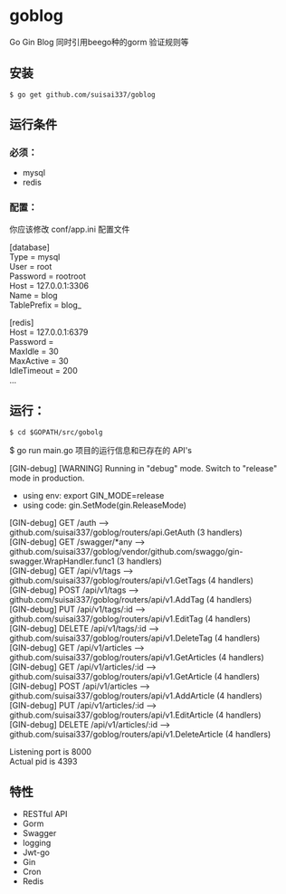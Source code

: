 # goblog
Go Gin Blog 同时引用beego种的gorm 验证规则等

## 安装
`$ go get github.com/suisai337/goblog`

## 运行条件
### 必须：
- mysql
- redis

### 配置：
你应该修改 conf/app.ini 配置文件

[database]  
Type = mysql  
User = root  
Password = rootroot  
Host = 127.0.0.1:3306  
Name = blog  
TablePrefix = blog_  

[redis]  
Host = 127.0.0.1:6379  
Password =  
MaxIdle = 30  
MaxActive = 30  
IdleTimeout = 200  
...  

## 运行：
` $ cd $GOPATH/src/gobolg `

$ go run main.go 
项目的运行信息和已存在的 API's

[GIN-debug] [WARNING] Running in "debug" mode. Switch to "release" mode in production.  
 - using env:	export GIN_MODE=release  
 - using code:	gin.SetMode(gin.ReleaseMode)  

[GIN-debug] GET    /auth                     --> github.com/suisai337/goblog/routers/api.GetAuth (3 handlers)  
[GIN-debug] GET    /swagger/*any             --> github.com/suisai337/goblog/vendor/github.com/swaggo/gin-swagger.WrapHandler.func1 (3 handlers)  
[GIN-debug] GET    /api/v1/tags              --> github.com/suisai337/goblog/routers/api/v1.GetTags (4 handlers)  
[GIN-debug] POST   /api/v1/tags              --> github.com/suisai337/goblog/routers/api/v1.AddTag (4 handlers)  
[GIN-debug] PUT    /api/v1/tags/:id          --> github.com/suisai337/goblog/routers/api/v1.EditTag (4 handlers)  
[GIN-debug] DELETE /api/v1/tags/:id          --> github.com/suisai337/goblog/routers/api/v1.DeleteTag (4 handlers)  
[GIN-debug] GET    /api/v1/articles          --> github.com/suisai337/goblog/routers/api/v1.GetArticles (4 handlers)  
[GIN-debug] GET    /api/v1/articles/:id      --> github.com/suisai337/goblog/routers/api/v1.GetArticle (4 handlers)  
[GIN-debug] POST   /api/v1/articles          --> github.com/suisai337/goblog/routers/api/v1.AddArticle (4 handlers)  
[GIN-debug] PUT    /api/v1/articles/:id      --> github.com/suisai337/goblog/routers/api/v1.EditArticle (4 handlers)  
[GIN-debug] DELETE /api/v1/articles/:id      --> github.com/suisai337/goblog/routers/api/v1.DeleteArticle (4 handlers)  

Listening port is 8000  
Actual pid is 4393  

## 特性
- RESTful API
- Gorm
- Swagger
- logging
- Jwt-go
- Gin
- Cron
- Redis
